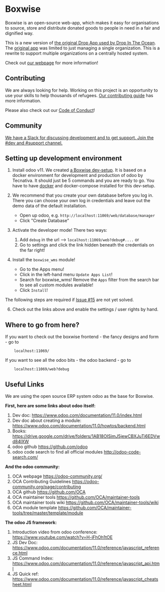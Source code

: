 # Boxwise

Boxwise is an open-source web-app,
which makes it easy for organisations
to source, store and distribute
donated goods to people in need
in a fair and dignified way.

This is a new version of [the original Drop App used by Drop In The Ocean](https://www.drapenihavet.no/en/the-drop-app-2/). The [original app](https://bitbucket.org/wishingtree/themarket/src/master/) was limited to just managing a single organization. This is a rewrite to support multiple organizations on a centrally hosted system.

Check out [our webpage](https://www.boxwise.co) for more information!

## Contributing

We are always looking for help. Working on this project is an opportunity to use your skills to help thousands of refugees. [Our contributing guide](CONTRIBUTING.md) has more information.

Please also check out our [Code of Conduct](CODE_OF_CONDUCT.md)!

## Community

[We have a Slack for discussing development and to get support. Join the #dev and #support channel.](https://join.slack.com/t/boxwise/shared_invite/enQtMzE4NzExMjkxNTM2LTk0MzY2Mjg0MTY5ZmJjMjI1ODNmODZiNmJlNTAwM2Y4MmJkZDJjZWEyNzk0YTQyZGI0ZTYxMTc2NTgxNjk1ZTM)

## Setting up development environment

1.  Install odoo v11. We created [a Boxwise dev-setup](https://github.com/boxwise/boxwise-doodba). It is based on a docker environment for development and production of odoo by Tecnativa. It should just be 5 commands and you are ready to go. You have to have [docker](https://docs.docker.com/install/) and docker-compose installed for this dev-setup.

2.  We recommend that you create your own database before you log in. There you can choose your own log in credentials and leave out the demo data of the default installation.

    - Open up odoo, e.g. `http://localhost:11069/web/database/manager`
    - Click "Create Database"

3. Activate the developer mode! There two ways:

    1. Add `debug` in the url --> `localhost:11069/web?debug#....` or
    2. Go to settings and click the link hidden beneath the credentials on the far right!

4.  Install the `boxwise_wms` module!

    - Go to the Apps menu!
    - Click in the left-hand menu `Update Apps List`!
    - Search for boxwise_wms! Remove the `Apps` filter from the search bar to see all custom modules available!
    - Click `Install`!

The following steps are required if [Issue #15](https://github.com/boxwise/boxwise_wms/issues/15) are not yet solved.

6.  Check out the links above and enable the settings / user rights by hand.

## Where to go from here?

If you want to check out the boxwise frontend - the fancy designs and form - go to

        localhost:11069/

If you want to see all the odoo bits - the odoo backend - go to

        localhost:11069/web?debug

## Useful Links

We are using the open source ERP system odoo as the base for Boxwise.

**First, here are some links about odoo itself:**

1. Dev doc:
https://www.odoo.com/documentation/11.0/index.html
2. Dev doc about creating a module:
https://www.odoo.com/documentation/11.0/howtos/backend.html
3. Books:
https://drive.google.com/drive/folders/1AB18OISimJ5jewCBXJuTi6EDVwd84lXW
4. odoo github
https://github.com/odoo
5. odoo code search to find all official modules
http://odoo-code-search.com/

**And the odoo community:**

1. OCA webpage
https://odoo-community.org/
2. OCA Contributing Guidelines
https://odoo-community.org/page/contributing
3. OCA github
https://github.com/OCA
4. OCA maintainer tools
https://github.com/OCA/maintainer-tools
5. OCA maintainer tools wiki
https://github.com/OCA/maintainer-tools/wiki
6. OCA module template
https://github.com/OCA/maintainer-tools/tree/master/template/module

**The odoo JS framework:**

1. Introduction video from odoo conference:
https://www.youtube.com/watch?v=H-iFhOh1tOE
2. JS Dev Doc:
https://www.odoo.com/documentation/11.0/reference/javascript_reference.html
3. JS Command Index:
https://www.odoo.com/documentation/11.0/reference/javascript_api.html
4. JS Quick ref:
https://www.odoo.com/documentation/11.0/reference/javascript_cheatsheet.html
